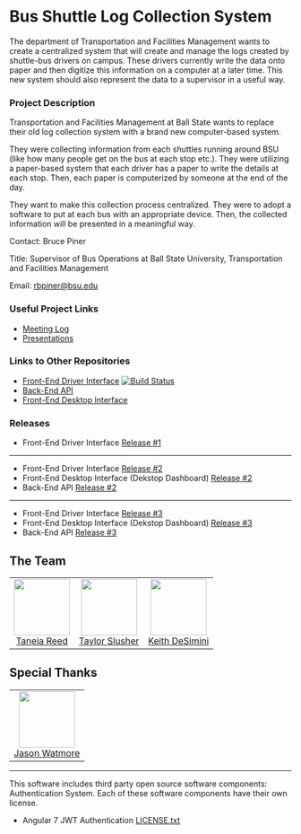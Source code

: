 # Bus Shuttle Log Collection System

The department of Transportation and Facilities Management wants to create a centralized system that will create and manage the logs created by shuttle-bus drivers on campus. These drivers currently write the data onto paper and then digitize this information on a computer at a later time. This new system should also represent the data to a supervisor in a useful way.

### Project Description

Transportation and Facilities Management at Ball State wants to replace their old log collection system with a brand new computer-based system.

They were collecting information from each shuttles running around BSU (like how many people get on the bus at each stop etc.). They were utilizing a paper-based system that each driver has a paper to write the details at each stop. Then, each paper is computerized by someone at the end of the day.

They want to make this collection process centralized. They were to adopt a software to put at each bus with an appropriate device. Then, the collected information will be presented in a meaningful way.

Contact: Bruce Piner

Title: Supervisor of Bus Operations at Ball State University, Transportation and Facilities Management

Email: rbpiner@bsu.edu

### Useful Project Links

* [Meeting Log](https://github.com/kdesimini/Bus-Shuttle-Log-Collection-System/tree/master/Meeting_Log)
* [Presentations](https://github.com/kdesimini/Bus-Shuttle-Log-Collection-System/tree/master/Presentations)

### Links to Other Repositories

* [Front-End Driver Interface](https://github.com/kdesimini/ShuttleLogCollectionSystemSourceCode/tree/Front-End)  [![Build Status](https://travis-ci.com/kdesimini/ShuttleLogCollectionSystemSourceCode.svg?branch=master)](https://travis-ci.com/kdesimini/ShuttleLogCollectionSystemSourceCode)
* [Back-End API](https://github.com/kdesimini/ShuttleLogCollectionSystemAPI)
* [Front-End Desktop Interface](https://github.com/kdesimini/ShuttleLogCollectionSystemDesktopInterface)

### Releases
* Front-End Driver Interface [Release #1](https://github.com/kdesimini/ShuttleLogCollectionSystemSourceCode/releases/tag/v1.0)
---
* Front-End Driver Interface [Release #2](https://github.com/kdesimini/ShuttleLogCollectionSystemSourceCode/releases/tag/v2.0.0)
* Front-End Desktop Interface (Dekstop Dashboard) [Release #2](https://github.com/kdesimini/ShuttleLogCollectionSystemDesktopInterface/releases/tag/v2.0.0)
* Back-End API [Release #2](https://github.com/kdesimini/ShuttleLogCollectionSystemAPI/releases/tag/2.0.0)
---
* Front-End Driver Interface [Release #3](https://github.com/kdesimini/ShuttleLogCollectionSystemSourceCode/releases/tag/v3.0.0)
* Front-End Desktop Interface (Dekstop Dashboard) [Release #3](https://github.com/kdesimini/ShuttleLogCollectionSystemDesktopInterface/releases/tag/v3.0.0)
* Back-End API [Release #3](https://github.com/kdesimini/ShuttleLogCollectionSystemAPI/releases/tag/v3.0.0)

<h2>The Team</h2>

<table>
	<tbody>
		<tr>
			<td align="center" valign="top">
				<a href="https://github.com/trreed2">
					<img width="100" height="100" src="https://github.com/trreed2.png?s=150">
				</a>
				<br>
				<a href="mailto:trreed2@bsu.edu">Taneia Reed</a>
			</td>
			<td align="center" valign="top">
				<a href="https://github.com/twslusher">
					<img width="100" height="100" src="https://github.com/twslusher.png?s=150">
				</a>
				<br>
				<a href="mailto:twslusher@bsu.edu">Taylor Slusher</a>
			</td>
			<td align="center" valign="top">
				<a href="https://github.com/kdesimini">
					<img width="100" height="100" src="https://github.com/kdesimini.png?s=150">
				</a>
				<br>
				<a href="mailto:kdesimini@bsu.edu">Keith DeSimini</a>
			</td>
		</tr>
	</tbody>
</table>

<h2>Special Thanks</h2>

<table>
	<tbody>
		<tr>
			<td align="center" valign="top">
				<a href="https://github.com/cornflourblue">
					<img width="100" height="100" src="https://github.com/cornflourblue.png?s=150">
				</a>
				<br>
				<a href="https://github.com/cornflourblue">Jason Watmore</a>
			</td>
		</tr>
	</tbody>
</table>

---
This software includes third party open source software components: Authentication System. Each of these software components have their own license.
- Angular 7 JWT Authentication [LICENSE.txt](https://github.com/cornflourblue/angular-7-jwt-authentication-example/blob/master/LICENSE)
